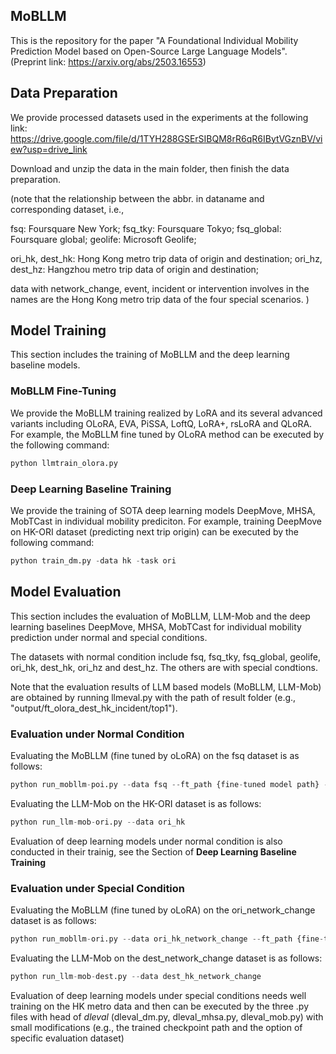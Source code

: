 ## MoBLLM

This is the repository for the paper "A Foundational Individual Mobility Prediction Model based on Open-Source Large Language Models".
(Preprint link: https://arxiv.org/abs/2503.16553)

## Data Preparation
We provide processed datasets used in the experiments at the following link: 
https://drive.google.com/file/d/1TYH288GSErSIBQM8rR6qR6IBytVGznBV/view?usp=drive_link

Download and unzip the data in the main folder, then finish the data preparation.

(note that the relationship between the abbr. in dataname and corresponding dataset, i.e.,

fsq: Foursquare New York; fsq_tky: Foursquare Tokyo; fsq_global: Foursquare global; geolife: Microsoft Geolife;

ori_hk, dest_hk: Hong Kong metro trip data of origin and destination; ori_hz, dest_hz: Hangzhou metro trip data of origin and destination;

data with network_change, event, incident or intervention involves in the names are the Hong Kong metro trip data of the four special scenarios.
)

## Model Training
This section includes the training of MoBLLM and the deep learning baseline models.
### MoBLLM Fine-Tuning
We provide the MoBLLM training realized by LoRA and its several advanced variants including OLoRA, EVA, PiSSA, LoftQ, LoRA+, rsLoRA and QLoRA.
For example, the MoBLLM fine tuned by OLoRA method can be executed by the following command:
```python
python llmtrain_olora.py
```

### Deep Learning Baseline Training
We provide the training of SOTA deep learning models DeepMove, MHSA, MobTCast in individual mobility prediciton. 
For example, training DeepMove on HK-ORI dataset (predicting next trip origin) can be executed by the following command:
```python
python train_dm.py -data hk -task ori
```

## Model Evaluation
This section includes the evaluation of MoBLLM, LLM-Mob and the deep learning baselines DeepMove, MHSA, MobTCast for individual mobility prediction under normal and special conditions.

The datasets with normal condition include fsq, fsq_tky, fsq_global, geolife, ori_hk, dest_hk, ori_hz and dest_hz. The others are with special condtions.

Note that the evaluation results of LLM based models (MoBLLM, LLM-Mob) are obtained by running llmeval.py with the path of result folder (e.g., "output/ft_olora_dest_hk_incident/top1").

### Evaluation under Normal Condition
Evaluating the MoBLLM (fine tuned by oLoRA) on the fsq dataset is as follows:
```python
python run_mobllm-poi.py --data fsq --ft_path {fine-tuned model path} --ft_name olora
```

Evaluating the LLM-Mob on the HK-ORI dataset is as follows:
```python
python run_llm-mob-ori.py --data ori_hk
```

Evaluation of deep learning models under normal condition is also conducted in their trainig, see the Section of **Deep Learning Baseline Training**

### Evaluation under Special Condition
Evaluating the MoBLLM (fine tuned by oLoRA) on the ori_network_change dataset is as follows:
```python
python run_mobllm-ori.py --data ori_hk_network_change --ft_path {fine-tuned model path} --ft_name olora
```

Evaluating the LLM-Mob on the dest_network_change dataset is as follows:
```python
python run_llm-mob-dest.py --data dest_hk_network_change
```

Evaluation of deep learning models under special conditions needs well training on the HK metro data and then can be executed by the three .py files with head of _dleval_ (dleval_dm.py, dleval_mhsa.py, dleval_mob.py) 
with small modifications (e.g., the trained checkpoint path and the option of specific evaluation dataset)






